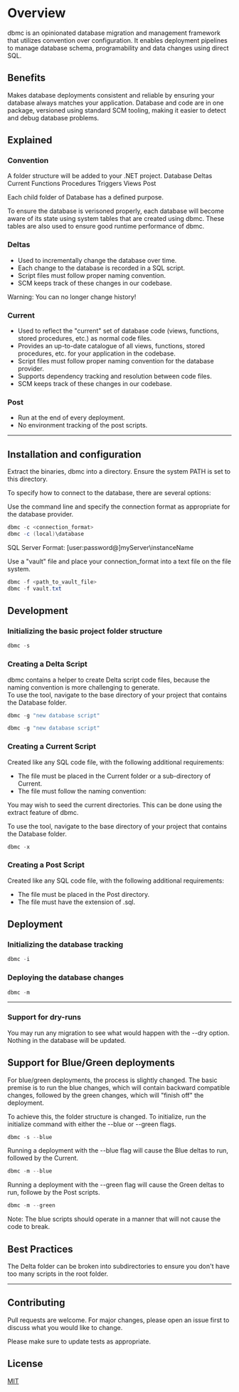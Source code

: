﻿# Overview

dbmc is an opinionated database migration and management framework that utilizes convention over configuration.  It enables deployment pipelines to manage database schema, programability and data changes using direct SQL.

## Benefits
Makes database deployments consistent and reliable by ensuring your database always matches your application.
Database and code are in one package, versioned using standard SCM tooling, making it easier to detect and debug database problems.

## Explained

### Convention
A folder structure will be added to your .NET project.
Database
  Deltas
  Current
    Functions
    Procedures
    Triggers
    Views
  Post

Each child folder of Database has a defined purpose.  

To ensure the database is verisoned properly, each database will become aware of its state using system tables that are created using dbmc.  These tables are also used to ensure good runtime performance of dbmc.


### Deltas
- Used to incrementally change the database over time.
- Each change to the database is recorded in a SQL script.
- Script files must follow proper naming convention.
- SCM keeps track of these changes in our codebase.

Warning: You can no longer change history!


### Current
- Used to reflect the "current" set of database code (views, functions, stored procedures, etc.) as normal code files.
- Provides an up-to-date catalogue of all views, functions, stored procedures, etc. for your application in the codebase.
- Script files must follow proper naming convention for the database provider.
- Supports dependency tracking and resolution between code files.
- SCM keeps track of these changes in our codebase.


### Post
- Run at the end of every deployment.
- No environment tracking of the post scripts.

---

## Installation and configuration

Extract the binaries, dbmc into a directory.  Ensure the system PATH is set to this directory.

To specify how to connect to the database, there are several options: 

Use the command line and specify the connection format as appropriate for the database provider.
```c#
dbmc -c <connection_format>
dbmc -c (local)\database
```
SQL Server Format: [user:password@]myServer\instanceName


Use a "vault" file and place your connection_format into a text file on the file system.
```c#
dbmc -f <path_to_vault_file>
dbmc -f vault.txt
```

## Development

### Initializing the basic project folder structure

```c#
dbmc -s
```



### Creating a Delta Script
dbmc contains a helper to create Delta script code files, because the naming convention is more challenging to generate.  
To use the tool, navigate to the base directory of your project that contains the Database folder.

```c#
dbmc -g "new database script"
```


```c#
dbmc -g "new database script"
```

### Creating a Current Script
Created like any SQL code file, with the following additional requirements:
- The file must be placed in the Current folder or a sub-directory of Current.
- The file must follow the naming convention:

You may wish to seed the current directories.  This can be done using the extract feature of dbmc.  

To use the tool, navigate to the base directory of your project that contains the Database folder.
```c#
dbmc -x
```

### Creating a Post Script
Created like any SQL code file, with the following additional requirements:
- The file must be placed in the Post directory.
- The file must have the extension of .sql.

## Deployment

### Initializing the database tracking

```c#
dbmc -i
```

### Deploying the database changes

```c#
dbmc -m
```

---

### Support for dry-runs
You may run any migration to see what would happen with the --dry option.  Nothing in the database will be updated.

## Support for Blue/Green deployments
For blue/green deployments, the process is slightly changed.  The basic premise is to run the blue changes, which will contain backward compatible changes, followed by the green changes, which will "finish off" the deployment.

To achieve this, the folder structure is changed.  To initialize, run the initialize command with either the --blue or --green flags.
```c#
dbmc -s --blue
```

Running a deployment with the --blue flag will cause the Blue deltas to run, followed by the Current.
```c#
dbmc -m --blue
```

Running a deployment with the --green flag will cause the Green deltas to run, followe by the Post scripts.
```c#
dbmc -m --green
```

Note: The blue scripts should operate in a manner that will not cause the code to break.


## Best Practices
The Delta folder can be broken into subdirectories to ensure you don't have too many scripts in the root folder.

---

## Contributing
Pull requests are welcome. For major changes, please open an issue first to discuss what you would like to change.

Please make sure to update tests as appropriate.

## License
[MIT](https://choosealicense.com/licenses/mit/)
